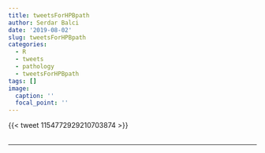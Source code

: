 ```yaml
---
title: tweetsForHPBpath
author: Serdar Balci
date: '2019-08-02'
slug: tweetsForHPBpath
categories:
  - R
  - tweets
  - pathology
  - tweetsForHPBpath
tags: []
image:
  caption: ''
  focal_point: ''
---
```



{{< tweet 1154772929210703874 >}}
<br>
<br>
<hr>
